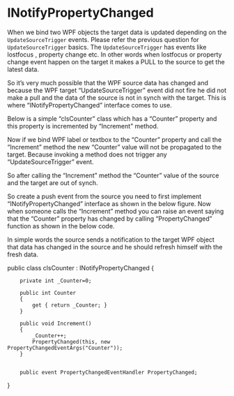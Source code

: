 # INotifyPropertyChanged

When we bind two WPF objects the target data is updated depending on the `UpdateSourceTrigger` events. Please refer the previous question for `UpdateSourceTrigger` basics.
The `UpdateSourceTrigger` has events like lostfocus , property change etc. In other words when lostfocus or property change event happen on the target it makes a PULL to the source to get the latest data.



So it’s very much possible that the WPF source data has changed and because the WPF target “UpdateSourceTrigger” event did not fire he did not make a pull and the data of the source is not in synch with the target. This is where “INotifyPropertyChanged” interface comes to use.



Below is a simple “clsCounter” class which has a “Counter” property and this property is incremented by “Increment” method.

Now if we bind WPF label or textbox to the “Counter” property and call the “Increment” method the new “Counter” value will not be propagated to the target. Because invoking a method does not trigger any “UpdateSourceTrigger” event.

So after calling the “Increment” method the “Counter” value of the source and the target are out of synch.

So create a push event from the source you need to first implement “INotifyPropertyChanged” interface as shown in the below figure. Now when someone calls the “Increment” method you can raise an event saying that the “Counter” property has changed by calling “PropertyChanged” function as shown in the below code.

In simple words the source sends a notification to the target WPF object that data has changed in the source and he should refresh himself with the fresh data.


public class clsCounter : INotifyPropertyChanged
{

        private int _Counter=0;

        public int Counter
        {
            get { return _Counter; }
        }

        public void Increment()
        {
            _Counter++;
            PropertyChanged(this, new PropertyChangedEventArgs("Counter"));
        }


        public event PropertyChangedEventHandler PropertyChanged;
  }


<!--stackedit_data:
eyJoaXN0b3J5IjpbLTk2MjM1NzE2MV19
-->